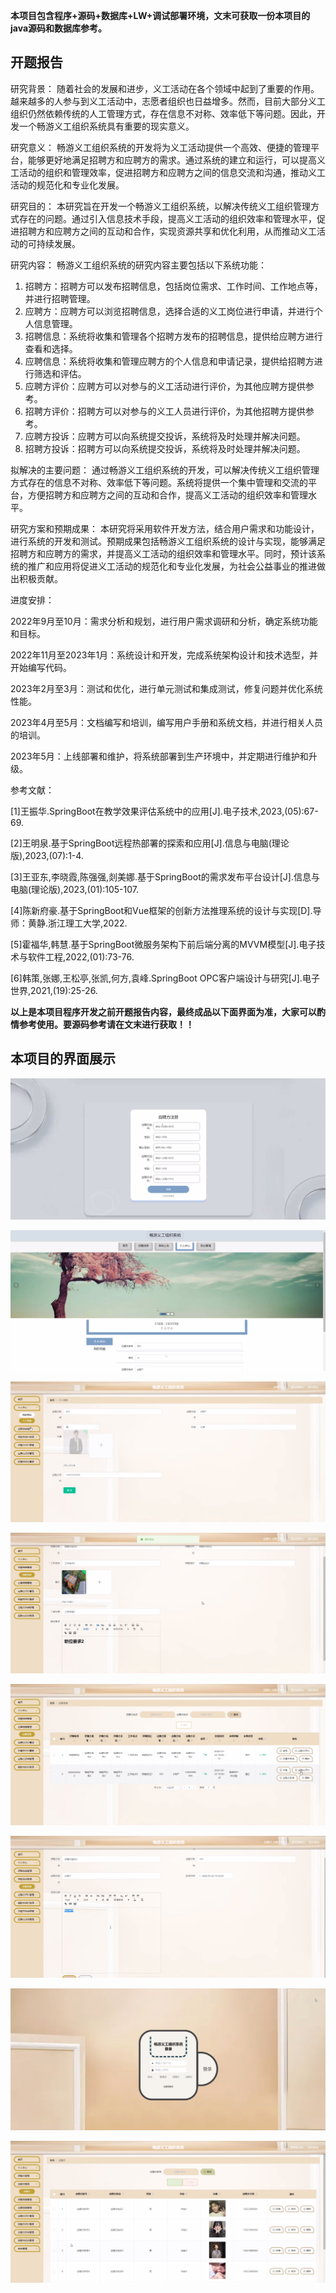****本项目包含程序+源码+数据库+LW+调试部署环境，文末可获取一份本项目的java源码和数据库参考。****

## ******开题报告******

研究背景：
随着社会的发展和进步，义工活动在各个领域中起到了重要的作用。越来越多的人参与到义工活动中，志愿者组织也日益增多。然而，目前大部分义工组织仍然依赖传统的人工管理方式，存在信息不对称、效率低下等问题。因此，开发一个畅游义工组织系统具有重要的现实意义。

研究意义：
畅游义工组织系统的开发将为义工活动提供一个高效、便捷的管理平台，能够更好地满足招聘方和应聘方的需求。通过系统的建立和运行，可以提高义工活动的组织和管理效率，促进招聘方和应聘方之间的信息交流和沟通，推动义工活动的规范化和专业化发展。

研究目的：
本研究旨在开发一个畅游义工组织系统，以解决传统义工组织管理方式存在的问题。通过引入信息技术手段，提高义工活动的组织效率和管理水平，促进招聘方和应聘方之间的互动和合作，实现资源共享和优化利用，从而推动义工活动的可持续发展。

研究内容： 畅游义工组织系统的研究内容主要包括以下系统功能：

  1. 招聘方：招聘方可以发布招聘信息，包括岗位需求、工作时间、工作地点等，并进行招聘管理。
  2. 应聘方：应聘方可以浏览招聘信息，选择合适的义工岗位进行申请，并进行个人信息管理。
  3. 招聘信息：系统将收集和管理各个招聘方发布的招聘信息，提供给应聘方进行查看和选择。
  4. 应聘信息：系统将收集和管理应聘方的个人信息和申请记录，提供给招聘方进行筛选和评估。
  5. 应聘方评价：应聘方可以对参与的义工活动进行评价，为其他应聘方提供参考。
  6. 招聘方评价：招聘方可以对参与的义工人员进行评价，为其他招聘方提供参考。
  7. 应聘方投诉：应聘方可以向系统提交投诉，系统将及时处理并解决问题。
  8. 招聘方投诉：招聘方可以向系统提交投诉，系统将及时处理并解决问题。

拟解决的主要问题：
通过畅游义工组织系统的开发，可以解决传统义工组织管理方式存在的信息不对称、效率低下等问题。系统将提供一个集中管理和交流的平台，方便招聘方和应聘方之间的互动和合作，提高义工活动的组织效率和管理水平。

研究方案和预期成果：
本研究将采用软件开发方法，结合用户需求和功能设计，进行系统的开发和测试。预期成果包括畅游义工组织系统的设计与实现，能够满足招聘方和应聘方的需求，并提高义工活动的组织效率和管理水平。同时，预计该系统的推广和应用将促进义工活动的规范化和专业化发展，为社会公益事业的推进做出积极贡献。

进度安排：

2022年9月至10月：需求分析和规划，进行用户需求调研和分析，确定系统功能和目标。

2022年11月至2023年1月：系统设计和开发，完成系统架构设计和技术选型，并开始编写代码。

2023年2月至3月：测试和优化，进行单元测试和集成测试，修复问题并优化系统性能。

2023年4月至5月：文档编写和培训，编写用户手册和系统文档，并进行相关人员的培训。

2023年5月：上线部署和维护，将系统部署到生产环境中，并定期进行维护和升级。

参考文献：

[1]王振华.SpringBoot在教学效果评估系统中的应用[J].电子技术,2023,(05):67-69.

[2]王明泉.基于SpringBoot远程热部署的探索和应用[J].信息与电脑(理论版),2023,(07):1-4.

[3]王亚东,李晓霞,陈强强,剡美娜.基于SpringBoot的需求发布平台设计[J].信息与电脑(理论版),2023,(01):105-107.

[4]陈新府豪.基于SpringBoot和Vue框架的创新方法推理系统的设计与实现[D].导师：黄静.浙江理工大学,2022.

[5]霍福华,韩慧.基于SpringBoot微服务架构下前后端分离的MVVM模型[J].电子技术与软件工程,2022,(01):73-76.

[6]韩策,张娜,王松亭,张凯,何方,袁峰.SpringBoot OPC客户端设计与研究[J].电子世界,2021,(19):25-26.

****以上是本项目程序开发之前开题报告内容，最终成品以下面界面为准，大家可以酌情参考使用。要源码参考请在文末进行获取！！****

## ******本项目的界面展示******

![](./res/96d339365782465d963493945132e38c.png)

![](./res/f905d1ad35e54ceabd4bdccf92725494.png)

![](./res/7820701603fe48ce83743b22d077e761.png)

![](./res/596d9644e3a1497986e85b5645765938.png)

![](./res/77e86479f2ad4cec8bdbdbc2d402d40c.png)

![](./res/aae7f07e49134f4fa5e022ea344d4dc4.png)

![](./res/ea8498e260704864b659034af29e0546.png)

![](./res/1eec77487bb248beb817f7606d9dbc07.png)


